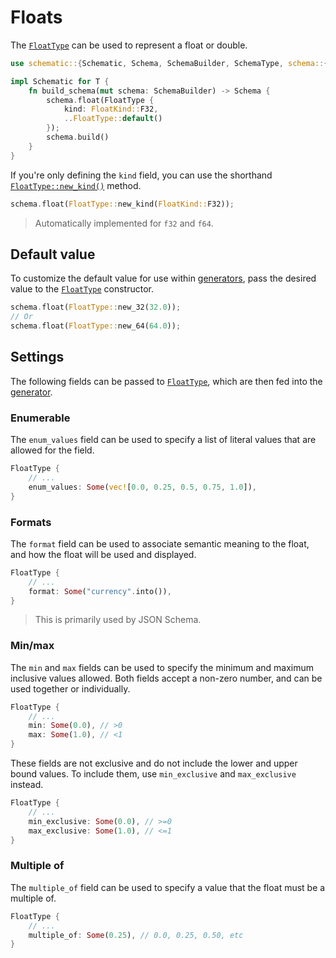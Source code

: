 # Floats

The [`FloatType`][float] can be used to represent a float or double.

```rust
use schematic::{Schematic, Schema, SchemaBuilder, SchemaType, schema::{FloatType, FloatKind}};

impl Schematic for T {
	fn build_schema(mut schema: SchemaBuilder) -> Schema {
		schema.float(FloatType {
			kind: FloatKind::F32,
			..FloatType::default()
		});
		schema.build()
	}
}
```

If you're only defining the `kind` field, you can use the shorthand
[`FloatType::new_kind()`](https://docs.rs/schematic/latest/schematic/struct.FloatType.html#method.new_kind)
method.

```rust
schema.float(FloatType::new_kind(FloatKind::F32));
```

> Automatically implemented for `f32` and `f64`.

## Default value

To customize the default value for use within [generators](./generator/index.md), pass the desired
value to the [`FloatType`][float] constructor.

```rust
schema.float(FloatType::new_32(32.0));
// Or
schema.float(FloatType::new_64(64.0));
```

## Settings

The following fields can be passed to [`FloatType`][float], which are then fed into the
[generator](./generator/index.md).

### Enumerable

The `enum_values` field can be used to specify a list of literal values that are allowed for the
field.

```rust
FloatType {
	// ...
	enum_values: Some(vec![0.0, 0.25, 0.5, 0.75, 1.0]),
}
```

### Formats

The `format` field can be used to associate semantic meaning to the float, and how the float will be
used and displayed.

```rust
FloatType {
	// ...
	format: Some("currency".into()),
}
```

> This is primarily used by JSON Schema.

### Min/max

The `min` and `max` fields can be used to specify the minimum and maximum inclusive values allowed.
Both fields accept a non-zero number, and can be used together or individually.

```rust
FloatType {
	// ...
	min: Some(0.0), // >0
	max: Some(1.0), // <1
}
```

These fields are not exclusive and do not include the lower and upper bound values. To include them,
use `min_exclusive` and `max_exclusive` instead.

```rust
FloatType {
	// ...
	min_exclusive: Some(0.0), // >=0
	max_exclusive: Some(1.0), // <=1
}
```

### Multiple of

The `multiple_of` field can be used to specify a value that the float must be a multiple of.

```rust
FloatType {
	// ...
	multiple_of: Some(0.25), // 0.0, 0.25, 0.50, etc
}
```

[float]: https://docs.rs/schematic/latest/schematic/schema/struct.FloatType.html
